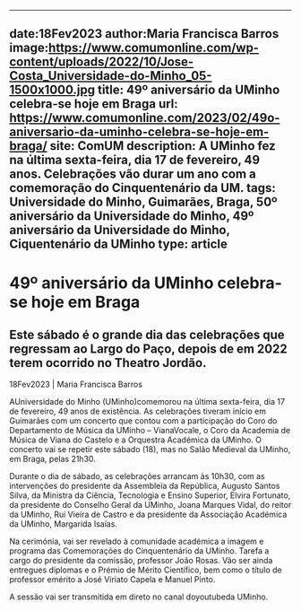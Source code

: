 
---
date:18Fev2023
author:Maria Francisca Barros
image:https://www.comumonline.com/wp-content/uploads/2022/10/Jose-Costa_Universidade-do-Minho_05-1500x1000.jpg
title: 49º aniversário da UMinho celebra-se hoje em Braga
url: https://www.comumonline.com/2023/02/49o-aniversario-da-uminho-celebra-se-hoje-em-braga/
site: ComUM
description: A UMinho fez na última sexta-feira, dia 17 de fevereiro, 49 anos. Celebrações vão durar um ano com a comemoração do Cinquentenário da UM.
tags: Universidade do Minho, Guimarães, Braga, 50º aniversário da Universidade do Minho, 49º aniversário da Universidade do Minho, Ciquentenário da UMinho
type: article
---


# 49º aniversário da UMinho celebra-se hoje em Braga

## Este sábado é o grande dia das celebrações que regressam ao Largo do Paço, depois de em 2022 terem ocorrido no Theatro Jordão.

18Fev2023 | Maria Francisca Barros

AUniversidade do Minho (UMinho)comemorou na última sexta-feira, dia 17 de fevereiro, 49 anos de existência. As celebrações tiveram início em Guimarães com um concerto que contou com a participação do Coro do Departamento de Música da UMinho – VianaVocale, o Coro da Academia de Música de Viana do Castelo e a Orquestra Académica da UMinho. O concerto vai se repetir este sábado (18), mas no Salão Medieval da UMinho, em Braga, pelas 21h30.

Durante o dia de sábado, as celebrações arrancam às 10h30, com as intervenções do presidente da Assembleia da República, Augusto Santos Silva, da Ministra da Ciência, Tecnologia e Ensino Superior, Elvira Fortunato, da presidente do Conselho Geral da UMinho, Joana Marques Vidal, do reitor da UMinho, Rui Vieira de Castro e da presidente da Associação Académica da UMinho, Margarida Isaías.

Na cerimónia, vai ser revelado à comunidade académica a imagem e programa das Comemorações do Cinquentenário da UMinho. Tarefa a cargo do presidente da comissão, professor João Rosas. Vão ser ainda entregues diplomas e o Prémio de Mérito Científico, bem como o título de professor emérito a José Viriato Capela e Manuel Pinto.

A sessão vai ser transmitida em direto no canal doyoutubeda UMinho.

